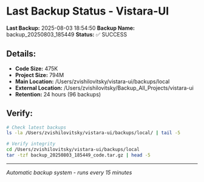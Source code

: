 # Last Backup Status - Vistara-UI

**Last Backup:** 2025-08-03 18:54:50
**Backup Name:** backup_20250803_185449
**Status:** ✅ SUCCESS

## Details:
- **Code Size:** 475K
- **Project Size:** 794M
- **Main Location:** /Users/zvishilovitsky/vistara-ui/backups/local
- **External Location:** /Users/zvishilovitsky/Backup_All_Projects/vistara-ui
- **Retention:** 24 hours (96 backups)

## Verify:
```bash
# Check latest backups
ls -la /Users/zvishilovitsky/vistara-ui/backups/local/ | tail -5

# Verify integrity
cd /Users/zvishilovitsky/vistara-ui/backups/local
tar -tzf backup_20250803_185449_code.tar.gz | head -5
```

---
*Automatic backup system - runs every 15 minutes*
